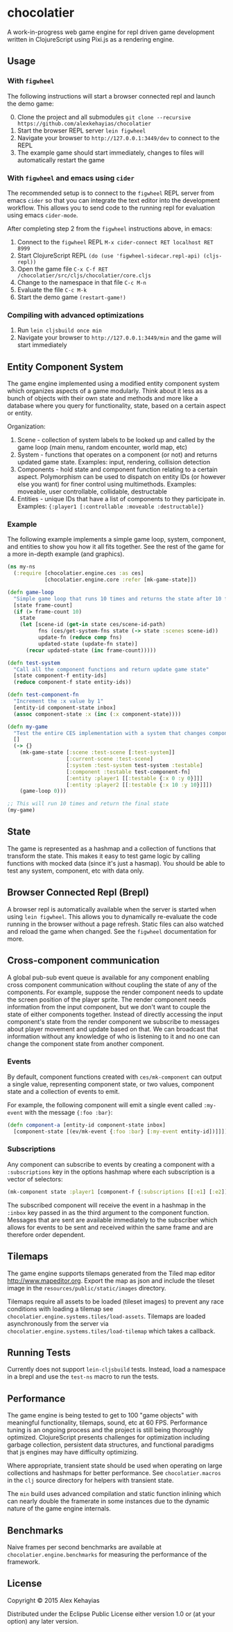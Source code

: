 # chocolatier

A work-in-progress web game engine for repl driven game development written in ClojureScript using Pixi.js as a rendering engine.

## Usage

### With `figwheel`
The following instructions will start a browser connected repl and launch the demo game:

0. Clone the project and all submodules `git clone --recursive https://github.com/alexkehayias/chocolatier`
1. Start the browser REPL server `lein figwheel`
2. Navigate your browser to `http://127.0.0.1:3449/dev` to connect to the REPL
3. The example game should start immediately, changes to files will automatically restart the game

### With `figwheel` and emacs using `cider`

The recommended setup is to connect to the `figwheel` REPL server from emacs `cider` so that you can integrate the text editor into the development workflow. This allows you to send code to the running repl for evaluation using emacs `cider-mode`.

After completing step 2 from the `figwheel` instructions above, in emacs:

1. Connect to the `figwheel` REPL `M-x cider-connect RET localhost RET 8999`
2. Start ClojureScript REPL `(do (use 'figwheel-sidecar.repl-api) (cljs-repl))`
3. Open the game file `C-x C-f RET /chocolatier/src/cljs/chocolatier/core.cljs`
4. Change to the namespace in that file `C-c M-n`
5. Evaluate the file `C-c M-k`
6. Start the demo game `(restart-game!)`

### Compiling with advanced optimizations

1. Run `lein cljsbuild once min`
2. Navigate your browser to `http://127.0.0.1:3449/min` and the game will start immediately

## Entity Component System

The game engine implemented using a modified entity component system which organizes aspects of a game modularly. Think about it less as a bunch of objects with their own state and methods and more like a database where you query for functionality, state, based on a certain aspect or entity.

Organization:

1. Scene - collection of system labels to be looked up and called by the game loop (main menu, random encounter, world map, etc)
2. System - functions that operates on a component (or not) and returns updated game state. Examples: input, rendering, collision detection
3. Components - hold state and component function relating to a certain aspect. Polymorphism can be used to dispatch on entity IDs (or however else you want) for finer control using multimethods. Examples: moveable, user controllable, collidable, destructable
4. Entities - unique IDs that have a list of components to they participate in. Examples: `{:player1 [:controllable :moveable :destructable]}`

### Example

The following example implements a simple game loop, system, component, and entities to show you how it all fits together. See the rest of the game for a more in-depth example (and graphics).

```clojure
(ns my-ns
  (:require [chocolatier.engine.ces :as ces]
            [chocolatier.engine.core :refer [mk-game-state]])

(defn game-loop
  "Simple game loop that runs 10 times and returns the state after 10 frames."
  [state frame-count]
  (if (> frame-count 10)
    state
    (let [scene-id (get-in state ces/scene-id-path)
          fns (ces/get-system-fns state (-> state :scenes scene-id))
          update-fn (reduce comp fns)
          updated-state (update-fn state)]
      (recur updated-state (inc frame-count)))))

(defn test-system
  "Call all the component functions and return update game state"
  [state component-f entity-ids]
  (reduce component-f state entity-ids))

(defn test-component-fn
  "Increment the :x value by 1"
  [entity-id component-state inbox]
  (assoc component-state :x (inc (:x component-state))))

(defn my-game
  "Test the entire CES implementation with a system that changes component state"
  []
  (-> {}
    (mk-game-state [:scene :test-scene [:test-system]]
                   [:current-scene :test-scene]
                   [:system :test-system test-system :testable]
                   [:component :testable test-component-fn]
                   [:entity :player1 [[:testable {:x 0 :y 0}]]]
                   [:entity :player2 [[:testable {:x 10 :y 10}]]])
    (game-loop 0)))

;; This will run 10 times and return the final state
(my-game)

```

## State

The game is represented as a hashmap and a collection of functions that transform the state. This makes it easy to test game logic by calling functions with mocked data (since it's just a hasmap). You should be able to test any system, component, etc with data only.

## Browser Connected Repl (Brepl)

A browser repl is automatically available when the server is started when using `lein figwheel`. This allows you to dynamically re-evaluate the code running in the browser without a page refresh. Static files can also watched and reload the game when changed. See the `figwheel` documentation for more.

## Cross-component communication

A global pub-sub event queue is available for any component enabling cross component communication without coupling the state of any of the components. For example, suppose the render component needs to update the screen position of the player sprite. The render component needs information from the input component, but we don't want to couple the state of either components together. Instead of directly accessing the input component's state from the render component we subscribe to messages about player movement and update based on that. We can broadcast that information without any knowledge of who is listening to it and no one can change the component state from another component.

### Events

By default, component functions created with `ces/mk-component` can output a single value, representing component state, or two values, component state and a collection of events to emit.

For example, the following component will emit a single event called `:my-event` with the message `{:foo :bar}`:

```clojure
(defn component-a [entity-id component-state inbox]
  [component-state [(ev/mk-event {:foo :bar} [:my-event entity-id])]]])
```

### Subscriptions

Any component can subscribe to events by creating a component with a `:subscriptions` key in the options hashmap where each subscription is a vector of selectors:

```clojure
(mk-component state :player1 [component-f {:subscriptions [[:e1] [:e2]]}])
```

The subscribed component will receive the event in a hashmap in the `:inbox` key passed in as the third argument to the component function. Messages that are sent are available immediately to the subscriber which allows for events to be sent and received within the same frame and are therefore order dependent.

## Tilemaps

The game engine supports tilemaps generated from the Tiled map editor http://www.mapeditor.org. Export the map as json and include the tileset image in the `resources/public/static/images` directory.

Tilemaps require all assets to be loaded (tileset images) to prevent any race conditions with loading a tilemap see `chocolatier.engine.systems.tiles/load-assets`. Tilemaps are loaded asynchronously from the server via `chocolatier.engine.systems.tiles/load-tilemap` which takes a callback.

## Running Tests

Currently does not support `lein-cljsbuild` tests. Instead, load a namespace in a brepl and use the `test-ns` macro to run the tests.

## Performance

The game engine is being tested to get to 100 "game objects" with meaningful functionality, tilemaps, sound, etc at 60 FPS. Performance tuning is an ongoing process and the project is still being thoroughly optimized. ClojureScript presents challenges for optimization including garbage collection, persistent data structures, and functional paradigms that js engines may have difficulty optimizing.

Where appropriate, transient state should be used when operating on large collections and hashmaps for better performance. See `chocolatier.macros` in the `clj` source directory for helpers with transient state.

The `min` build uses advanced compilation and static function inlining which can nearly double the framerate in some instances due to the dynamic nature of the game engine internals.

## Benchmarks

Naive frames per second benchmarks are available at `chocolatier.engine.benchmarks` for measuring the performance of the framework.

## License

Copyright © 2015 Alex Kehayias

Distributed under the Eclipse Public License either version 1.0 or (at
your option) any later version.
